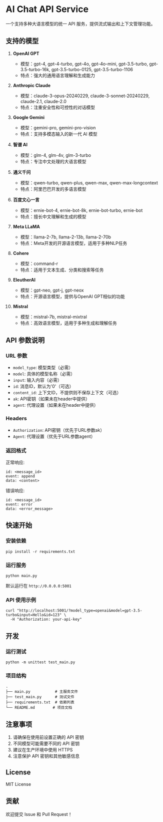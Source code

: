 # AI Chat API Service

一个支持多种大语言模型的统一 API 服务，提供流式输出和上下文管理功能。

## 支持的模型

1. **OpenAI GPT**
   - 模型：gpt-4, gpt-4-turbo, gpt-4o, gpt-4o-mini, gpt-3.5-turbo, gpt-3.5-turbo-16k, gpt-3.5-turbo-0125, gpt-3.5-turbo-1106
   - 特点：强大的通用语言理解和生成能力

2. **Anthropic Claude**
   - 模型：claude-3-opus-20240229, claude-3-sonnet-20240229, claude-2.1, claude-2.0
   - 特点：注重安全性和可控性的对话模型

3. **Google Gemini**
   - 模型：gemini-pro, gemini-pro-vision
   - 特点：支持多模态输入的新一代 AI 模型

4. **智谱 AI**
   - 模型：glm-4, glm-4v, glm-3-turbo
   - 特点：专注中文处理的大语言模型

5. **通义千问**
   - 模型：qwen-turbo, qwen-plus, qwen-max, qwen-max-longcontext
   - 特点：阿里巴巴开发的多语言模型

6. **百度文心一言**
   - 模型：ernie-bot-4, ernie-bot-8k, ernie-bot-turbo, ernie-bot
   - 特点：擅长中文理解和生成的模型

7. **Meta LLaMA**
   - 模型：llama-2-7b, llama-2-13b, llama-2-70b
   - 特点：Meta开发的开源语言模型，适用于多种NLP任务

8. **Cohere**
   - 模型：command-r
   - 特点：适用于文本生成、分类和搜索等任务

9. **EleutherAI**
   - 模型：gpt-neo, gpt-j, gpt-neox
   - 特点：开源语言模型，提供与OpenAI GPT相似的功能

10. **Mistral**
    - 模型：mistral-7b, mistral-mixtral
    - 特点：高效语言模型，适用于多种生成和理解任务

## API 参数说明

### URL 参数
- `model_type`: 模型类型（必需）
- `model`: 具体的模型名称（必需）
- `input`: 输入内容（必需）
- `id`: 消息ID，默认为'0'（可选）
- `content_id`: 上下文ID，不提供则不保存上下文（可选）
- `ak`: API密钥（如果未在header中提供）
- `agent`: 代理设置（如果未在header中提供）

### Headers
- `Authorization`: API密钥（优先于URL参数ak）
- `Agent`: 代理设置（优先于URL参数agent）

### 返回格式
正常响应:
```
id: <message_id>
event: append
data: <content>
```

错误响应:
```
id: <message_id>
event: error
data: <error_message>
```

## 快速开始

### 安装依赖
```
pip install -r requirements.txt
```

### 运行服务
```
python main.py
```

默认运行在 `http://0.0.0.0:5001`

### API 使用示例
```
curl "http://localhost:5001/?model_type=openai&model=gpt-3.5-turbo&input=Hello&id=123" \
  -H "Authorization: your-api-key"
```

## 开发

### 运行测试
```
python -m unittest test_main.py
```

### 项目结构
```
.
├── main.py           # 主服务文件
├── test_main.py      # 测试文件
├── requirements.txt  # 依赖列表
└── README.md        # 项目文档
```

## 注意事项

1. 请确保在使用前设置正确的 API 密钥
2. 不同模型可能需要不同的 API 密钥
3. 建议在生产环境中使用 HTTPS
4. 注意保护 API 密钥和其他敏感信息

## License

MIT License

## 贡献

欢迎提交 Issue 和 Pull Request！